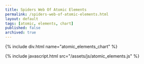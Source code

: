 ```yaml
---
title: Spiders Web Of Atomic Elements
permalink: /spiders-web-of-atomic-elements.html
layout: default
tags: [atomic, elements, chart]
published: false
archived: true
---
```


{% include div.html name="atomic_elements_chart" %}

{% include javascript.html src="/assets/js/atomic_elements.js" %}
